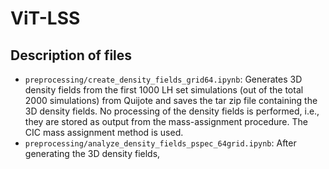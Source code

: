 # ViT-LSS


## Description of files
- `preprocessing/create_density_fields_grid64.ipynb`: Generates 3D density fields from the first 1000 LH set simulations (out of the total 2000 simulations) from Quijote and saves the tar zip file containing the 3D density fields. No processing of the density fields is performed, i.e., they are stored as output from the mass-assignment procedure. The CIC mass assignment method is used.
- `preprocessing/analyze_density_fields_pspec_64grid.ipynb`: After generating the 3D density fields, 
